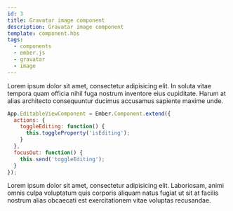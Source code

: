 ```yaml
---
id: 3
title: Gravatar image component
description: Gravatar image component
template: component.hbs
tags:
  - components
  - ember.js
  - gravatar
  - image
---
```


Lorem ipsum dolor sit amet, consectetur adipisicing elit. In soluta vitae tempora quam officia nihil fuga nostrum inventore eius cupiditate. Harum at alias architecto consequuntur ducimus accusamus sapiente maxime unde.

```javascript
App.EditableViewComponent = Ember.Component.extend({
  actions: {
    toggleEditing: function() {
      this.toggleProperty('isEditing');
    }
  },
  focusOut: function() {
    this.send('toggleEditing');
  }
});
```

Lorem ipsum dolor sit amet, consectetur adipisicing elit. Laboriosam, animi omnis culpa voluptatum quis corporis aliquam natus fugiat ut sit at facilis nostrum alias obcaecati est exercitationem vitae voluptas recusandae.